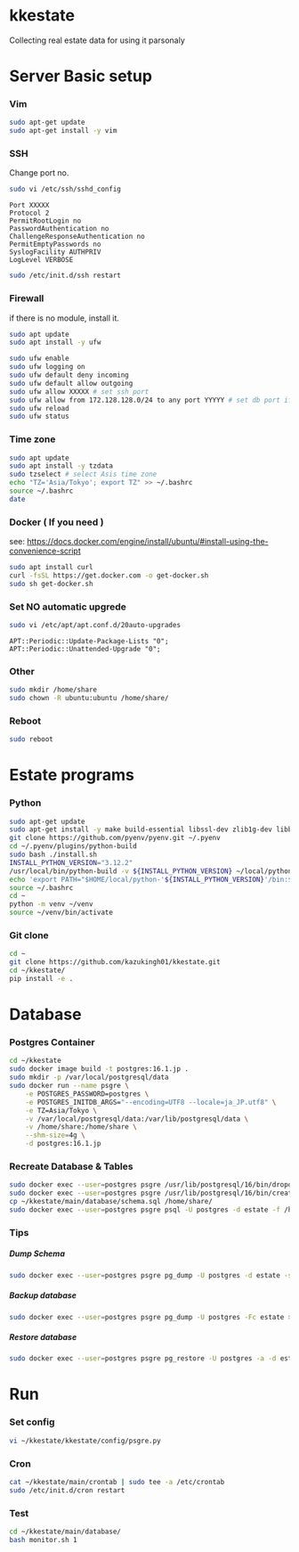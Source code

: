 # kkestate
Collecting real estate data for using it parsonaly

# Server Basic setup

### Vim

```bash
sudo apt-get update
sudo apt-get install -y vim
```

### SSH

Change port no.

```bash
sudo vi /etc/ssh/sshd_config
```

```ssh
Port XXXXX
Protocol 2
PermitRootLogin no
PasswordAuthentication no
ChallengeResponseAuthentication no
PermitEmptyPasswords no
SyslogFacility AUTHPRIV
LogLevel VERBOSE
```

```bash
sudo /etc/init.d/ssh restart
```

### Firewall

if there is no module, install it.

```bash
sudo apt update
sudo apt install -y ufw
```

```bash
sudo ufw enable
sudo ufw logging on
sudo ufw default deny incoming
sudo ufw default allow outgoing
sudo ufw allow XXXXX # set ssh port
sudo ufw allow from 172.128.128.0/24 to any port YYYYY # set db port if you need
sudo ufw reload
sudo ufw status
```

### Time zone

```bash
sudo apt update
sudo apt install -y tzdata
sudo tzselect # select Asis time zone
echo "TZ='Asia/Tokyo'; export TZ" >> ~/.bashrc
source ~/.bashrc
date
```

### Docker ( If you need )

see: https://docs.docker.com/engine/install/ubuntu/#install-using-the-convenience-script

```bash
sudo apt install curl
curl -fsSL https://get.docker.com -o get-docker.sh
sudo sh get-docker.sh
```

### Set NO automatic upgrede

```bash
sudo vi /etc/apt/apt.conf.d/20auto-upgrades
```

```
APT::Periodic::Update-Package-Lists "0";
APT::Periodic::Unattended-Upgrade "0";
```

### Other

```bash
sudo mkdir /home/share
sudo chown -R ubuntu:ubuntu /home/share/
```

### Reboot

```bash
sudo reboot
```

# Estate programs

### Python

```bash
sudo apt-get update
sudo apt-get install -y make build-essential libssl-dev zlib1g-dev libbz2-dev libreadline-dev libsqlite3-dev wget curl llvm libncurses5-dev libncursesw5-dev xz-utils tk-dev libffi-dev liblzma-dev git iputils-ping net-tools cron rsyslog
git clone https://github.com/pyenv/pyenv.git ~/.pyenv
cd ~/.pyenv/plugins/python-build
sudo bash ./install.sh
INSTALL_PYTHON_VERSION="3.12.2"
/usr/local/bin/python-build -v ${INSTALL_PYTHON_VERSION} ~/local/python-${INSTALL_PYTHON_VERSION}
echo 'export PATH="$HOME/local/python-'${INSTALL_PYTHON_VERSION}'/bin:$PATH"' >> ~/.bashrc
source ~/.bashrc
cd ~
python -m venv ~/venv
source ~/venv/bin/activate
```

### Git clone

```bash
cd ~
git clone https://github.com/kazukingh01/kkestate.git
cd ~/kkestate/
pip install -e .
```

# Database

### Postgres Container

```bash
cd ~/kkestate
sudo docker image build -t postgres:16.1.jp .
sudo mkdir -p /var/local/postgresql/data
sudo docker run --name psgre \
    -e POSTGRES_PASSWORD=postgres \
    -e POSTGRES_INITDB_ARGS="--encoding=UTF8 --locale=ja_JP.utf8" \
    -e TZ=Asia/Tokyo \
    -v /var/local/postgresql/data:/var/lib/postgresql/data \
    -v /home/share:/home/share \
    --shm-size=4g \
    -d postgres:16.1.jp
```

### Recreate Database & Tables

```bash
sudo docker exec --user=postgres psgre /usr/lib/postgresql/16/bin/dropdb estate
sudo docker exec --user=postgres psgre /usr/lib/postgresql/16/bin/createdb --encoding=UTF8 --locale=ja_JP.utf8 --template=template0 --port 5432 estate
cp ~/kkestate/main/database/schema.sql /home/share/
sudo docker exec --user=postgres psgre psql -U postgres -d estate -f /home/share/schema.sql 
```

### Tips

##### Dump Schema

```bash
sudo docker exec --user=postgres psgre pg_dump -U postgres -d estate -s > ./schema.sql
```

##### Backup database

```bash
sudo docker exec --user=postgres psgre pg_dump -U postgres -Fc estate > ./db_`date "+%Y%m%d"`.dump
```

##### Restore database

```bash
sudo docker exec --user=postgres psgre pg_restore -U postgres -a -d estate -Fc /home/share/db_`date "+%Y%m%d"`.dump
```

# Run

### Set config

```bash
vi ~/kkestate/kkestate/config/psgre.py
```

### Cron

```bash
cat ~/kkestate/main/crontab | sudo tee -a /etc/crontab
sudo /etc/init.d/cron restart
```

### Test

```bash
cd ~/kkestate/main/database/
bash monitor.sh 1
```